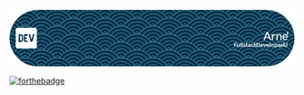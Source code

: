 ![Header](./github-header-image.png)

[![forthebadge](https://forthebadge.com/images/featured/featured-fuck-it-ship-it.svg)](https://forthebadge.com)

<!--
**avxart/avxart** is a ✨ _special_ ✨ repository because its `README.md` (this file) appears on your GitHub profile.

Here are some ideas to get you started:

- 🔭 I’m currently working on ...
- 🌱 I’m currently learning ...
- 👯 I’m looking to collaborate on ...
- 🤔 I’m looking for help with ...
- 💬 Ask me about ...
- 📫 How to reach me: ...
- 😄 Pronouns: ...
- ⚡ Fun fact: ...
-->
